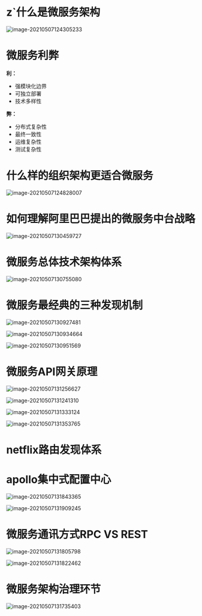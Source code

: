 # z`什么是微服务架构

![image-20210507124305233](%E6%89%AB%E7%9B%B2/image-20210507124305233.png)

# 微服务利弊

**利：**

- 强模块化边界
- 可独立部署
- 技术多样性

**弊：**

- 分布式复杂性
- 最终一致性
- 运维复杂性
- 测试复杂性

# 什么样的组织架构更适合微服务

![image-20210507124828007](%E6%89%AB%E7%9B%B2/image-20210507124828007.png)

# 如何理解阿里巴巴提出的微服务中台战略

![image-20210507130459727](%E6%89%AB%E7%9B%B2/image-20210507130459727.png)

# 微服务总体技术架构体系

![image-20210507130755080](%E6%89%AB%E7%9B%B2/image-20210507130755080.png)

# 微服务最经典的三种发现机制

![image-20210507130927481](%E6%89%AB%E7%9B%B2/image-20210507130927481.png)

![image-20210507130934664](%E6%89%AB%E7%9B%B2/image-20210507130934664.png)

![image-20210507130951569](%E6%89%AB%E7%9B%B2/image-20210507130951569.png)

# 微服务API网关原理

![image-20210507131256627](%E6%89%AB%E7%9B%B2/image-20210507131256627.png)

![image-20210507131241310](%E6%89%AB%E7%9B%B2/image-20210507131241310.png)

![image-20210507131333124](%E6%89%AB%E7%9B%B2/image-20210507131333124.png)

![image-20210507131353765](%E6%89%AB%E7%9B%B2/image-20210507131353765.png)

# netflix路由发现体系

# apollo集中式配置中心

![image-20210507131843365](%E6%89%AB%E7%9B%B2/image-20210507131843365.png)

![image-20210507131909245](%E6%89%AB%E7%9B%B2/image-20210507131909245.png)

# 微服务通讯方式RPC VS REST

![image-20210507131805798](%E6%89%AB%E7%9B%B2/image-20210507131805798.png)

![image-20210507131822462](%E6%89%AB%E7%9B%B2/image-20210507131822462.png)

# 微服务架构治理环节

![image-20210507131735403](%E6%89%AB%E7%9B%B2/image-20210507131735403.png)